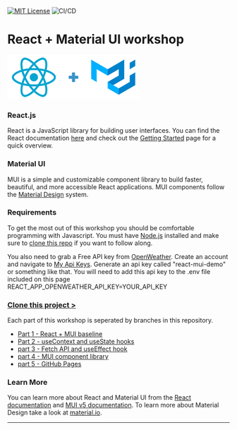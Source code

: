 [![MIT License][license-shield]][license-url]
![CI/CD](https://github.com/rosealexander/react-mui-workshop/workflows/main.yml/badge.svg)

# React + Material UI workshop
![React + Material UI logos](./react_mui.png)

### React.js
React is a JavaScript library for building user interfaces.
You can find the React documentation [here](https://reactjs.org/docs)
and check out the [Getting Started](https://reactjs.org/docs/getting-started.html) page for a quick overview.

### Material UI
MUI is a simple and customizable component library to build faster, beautiful, and more accessible React applications.
MUI components follow the [Material Design](https://material.io/design/introduction) system.

### Requirements
To get the most out of this workshop you should be comfortable programming with Javascript.
You must have [Node.js](https://nodejs.org/en/) installed and make sure to [clone this repo](https://docs.github.com/en/repositories/creating-and-managing-repositories/cloning-a-repository)
if you want to follow along.

You also need to grab a Free API key from [OpenWeather](https://openweathermap.org/api).
Create an account and navigate to [My Api Keys](https://home.openweathermap.org/api_keys).
Generate an api key called "react-mui-demo" or something like that.
You will need to add this api key to the .env file included on this page
REACT_APP_OPENWEATHER_API_KEY=YOUR_API_KEY

### [Clone this project >](https://docs.github.com/en/repositories/creating-and-managing-repositories/cloning-a-repository)

Each part of this workshop is seperated by branches in this repository.
+ [Part 1 - React + MUI baseline](https://github.com/rosealexander/react-mui-workshop/tree/part1-react+mui-baseline)
+ [Part 2 - useContext and useState hooks](https://github.com/rosealexander/react-mui-workshop/tree/part2-useContext%26useState)
+ [part 3 - Fetch API and useEffect hook](https://github.com/rosealexander/react-mui-workshop/tree/part3-useEffect+useMemo)
+ [part 4 - MUI component library](https://github.com/rosealexander/react-mui-workshop/tree/part4-MUI)
+ [part 5 - GitHub Pages](https://github.com/rosealexander/react-mui-workshop/tree/part5-GitHub-Pages)

### Learn More
You can learn more about React and Material UI from the [React documentation](https://reactjs.org/)
and [MUI v5 documentation](https://mui.com/getting-started/installation/). To learn more about Material Design take a look at [material.io](https://material.io/design).

___

<!-- MARKDOWN LINKS & IMAGES -->
<!-- https://www.markdownguide.org/basic-syntax/#reference-style-links -->
[license-shield]: https://img.shields.io/github/license/rosealexander/react-mui-workshop.svg?style=for-the-badge
[license-url]: https://github.com/rosealexander/react-mui-workshop/blob/master/LICENSE
